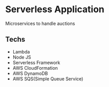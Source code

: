 # Serverless Application

Microservices to handle auctions

## Techs
* Lambda
* Node JS
* Serverless Framework
* AWS CloudFormation
* AWS DynamoDB
* AWS SQS(Simple Queue Service)
